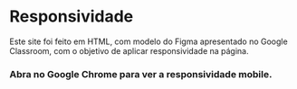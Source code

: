 # Responsividade

Este site foi feito em HTML, com modelo do Figma apresentado no Google Classroom, com o objetivo de aplicar responsividade na página.

<h3>Abra no Google Chrome para ver a responsividade mobile.
